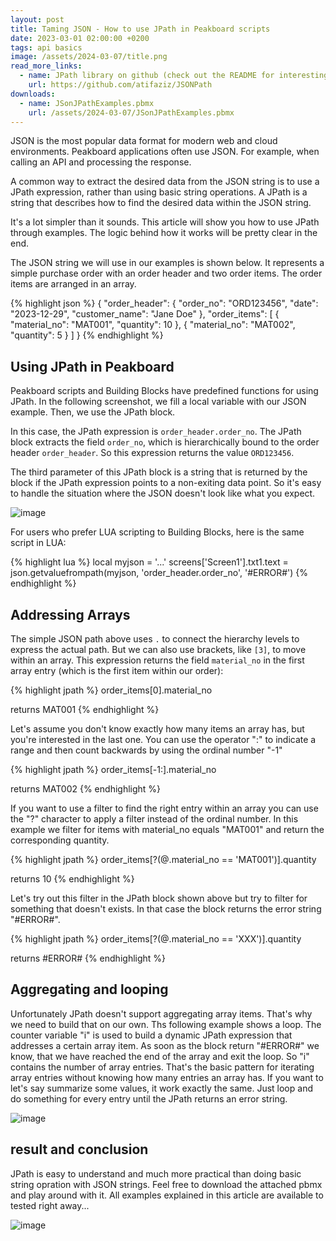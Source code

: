 ```yaml
---
layout: post
title: Taming JSON - How to use JPath in Peakboard scripts
date: 2023-03-01 02:00:00 +0200
tags: api basics
image: /assets/2024-03-07/title.png
read_more_links:
  - name: JPath library on github (check out the README for interesting details)
    url: https://github.com/atifaziz/JSONPath
downloads:
  - name: JSonJPathExamples.pbmx
    url: /assets/2024-03-07/JSonJPathExamples.pbmx
---
```


JSON is the most popular data format for modern web and cloud environments. Peakboard applications often use JSON. For example, when calling an API and processing the response.

A common way to extract the desired data from the JSON string is to use a JPath expression, rather than using basic string operations. A JPath is a string that describes how to find the desired data within the JSON string.

It's a lot simpler than it sounds. This article will show you how to use JPath through examples. The logic behind how it works will be pretty clear in the end.

The JSON string we will use in our examples is shown below. It represents a simple purchase order with an order header and two order items. The order items are arranged in an array.

{% highlight json %}
{
    "order_header": {
        "order_no": "ORD123456",
        "date": "2023-12-29",
        "customer_name": "Jane Doe"
    },
    "order_items": [
        {
            "material_no": "MAT001",
            "quantity": 10
        },
        {
            "material_no": "MAT002",
            "quantity": 5
        }
    ]
}
{% endhighlight %}

## Using JPath in Peakboard

Peakboard scripts and Building Blocks have predefined functions for using JPath. In the following screenshot, we fill a local variable with our JSON example. Then, we use the JPath block.

In this case, the JPath expression is `order_header.order_no`. The JPath block extracts the field `order_no`, which is hierarchically bound to the order header `order_header`. So this expression returns the value `ORD123456`.

The third parameter of this JPath block is a string that is returned by the block if the JPath expression points to a non-exiting data point. So it's easy to handle the situation where the JSON doesn't look like what you expect.

![image](/assets/2024-03-07/010.png)

For users who prefer LUA scripting to Building Blocks, here is the same script in LUA:

{% highlight lua %}
local myjson = '...'
screens['Screen1'].txt1.text = json.getvaluefrompath(myjson, 'order_header.order_no', '#ERROR#')
{% endhighlight %}

## Addressing Arrays

The simple JSON path above uses `.` to connect the hierarchy levels to express the actual path. But we can also use brackets, like `[3]`, to move within an array. This expression returns the field `material_no` in the first array entry (which is the first item within our order):

{% highlight jpath %}
order_items[0].material_no

returns MAT001
{% endhighlight %}

Let's assume you don't know exactly how many items an array has, but you're interested in the last one. You can use the operator ":" to indicate a range and then count backwards by using the ordinal number "-1"

{% highlight jpath %}
order_items[-1:].material_no

returns MAT002
{% endhighlight %}

If you want to use a filter to find the right entry within an array you can use the "?" character to apply a filter instead of the ordinal number. In this example we filter for items with material_no equals "MAT001" and return the corresponding quantity.

{% highlight jpath %}
order_items[?(@.material_no == 'MAT001')].quantity

returns 10
{% endhighlight %}

Let's try out this filter in the JPath block shown above but try to filter for something that doesn't exists. In that case the block returns the error string "#ERROR#".

{% highlight jpath %}
order_items[?(@.material_no == 'XXX')].quantity

returns #ERROR#
{% endhighlight %}

## Aggregating and looping

Unfortunately JPath doesn't support aggregating array items. That's why we need to build that on our own. Ths following example shows a loop. The counter variable "i" is used to build a dynamic JPath expression that addresses a certain array item. As soon as the block return "#ERROR#" we know, that we have reached the end of the array and exit the loop. So "i" contains the number of array entries. That's the basic pattern for iterating array entries without knowing how many entries an array has. If you want to let's say summarize some values, it work exactly the same. Just loop and do something for every entry until the JPath returns an error string.

![image](/assets/2024-03-07/020.png)

## result and conclusion

JPath is easy to understand and much more practical than doing basic string opration with JSON strings. Feel free to download the attached pbmx and play around with it. All examples explained in this article are available to tested right away...

![image](/assets/2024-03-07/result.gif)

